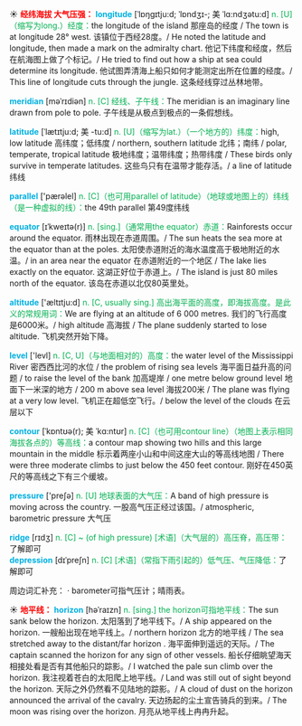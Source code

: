 ☀ <font color="red">**经纬海拔 大气压强：**</font>
<font color="sky blue">**longitude**</font> [ˈlɒŋgɪtju:d; ˈlɒndʒɪ-; 美 ˈlɑ:ndʒətu:d]
<font color="#00b050">n. [U]（缩写为long.）经度：</font>the longitude of the island 那座岛的经度 / The town is at longitude 28° west. 该镇位于西经28度。/ He noted the latitude and longitude, then made a mark on the admiralty chart. 他记下纬度和经度，然后在航海图上做了个标记。/ He tried to find out how a ship at sea could determine its longitude. 他试图弄清海上船只如何才能测定出所在位置的经度。/ This line of longitude cuts through the jungle. 这条经线穿过丛林地带。           

<font color="sky blue">**meridian**</font> [məˈrɪdiən]
<font color="#00b050">n. [C] 经线、子午线：</font>The meridian is an imaginary line drawn from pole to pole. 子午线是从极点到极点的一条假想线。
                      
<font color="sky blue">**latitude**</font> [ˈlætɪtju:d; 美 -tu:d]
<font color="#00b050">n. [U]（缩写为lat.）（一个地方的）纬度：</font>high, low latitude 高纬度；低纬度 / northern, southern latitude 北纬；南纬 / polar, temperate, tropical latitude 极地纬度；温带纬度；热带纬度 / These birds only survive in temperate latitudes. 这些鸟只有在温带才能存活。/ a line of latitude 纬线

<font color="sky blue">**parallel**</font> ['pærəlel] 
<font color="#00b050">n. [C]（也可用parallel of latitude）（地球或地图上的）纬线（是一种虚拟的线）：</font>the 49th parallel 第49度纬线
           
<font color="sky blue">**equator**</font> [ɪˈkweɪtə(r)]
<font color="#00b050">n. [sing.]（通常用the equator）赤道：</font>Rainforests occur around the equator. 雨林出现在赤道周围。/ The sun heats the sea more at the equator than at the poles. 太阳使赤道附近的海水温度高于极地附近的水温。/ in an area near the equator 在赤道附近的一个地区 / The lake lies exactly on the equator. 这湖正好位于赤道上。/ The island is just 80 miles north of the equator. 该岛在赤道以北仅80英里处。

<font color="sky blue">**altitude**</font> ['æltɪtju:d] 
<font color="#00b050">n. [C, usually sing.] 高出海平面的高度，即海拔高度。是此义的常规用词：</font>We are flying at an altitude of 6 000 metres. 我们的飞行高度是6000米。/ high altitude 高海拔 / The plane suddenly started to lose altitude. 飞机突然开始下降。

<font color="sky blue">**level**</font> ['levl] 
<font color="#00b050">n. [C, U]（与地面相对的）高度：</font>the water level of the Mississippi River 密西西比河的水位 / the problem of rising sea levels 海平面日益升高的问题 / to raise the level of the bank 加高堤岸 / one metre below ground level 地面下一米深的地方 / 200 m above sea level 海拔200米 / The plane was flying at a very low level. 飞机正在超低空飞行。/ below the level of the clouds 在云层以下
           
<font color="sky blue">**contour**</font> [ˈkɒntʊə(r); 美 ˈkɑ:ntʊr]
<font color="#00b050">n. [C]（也可用contour line）（地图上表示相同海拔各点的）等高线：</font>a contour map showing two hills and this large mountain in the middle 标示着两座小山和中间这座大山的等高线地图 / There were three moderate climbs to just below the 450 feet contour. 刚好在450英尺的等高线之下有三个缓坡。

<font color="sky blue">**pressure**</font> ['preʃə] 
<font color="#00b050">n. [U] 地球表面的大气压：</font>A band of high pressure is moving across the country. 一股高气压正经过该国。/ atmospheric, barometric pressure 大气压
            
<font color="sky blue">**ridge**</font> [rɪdʒ]
<font color="#00b050">n. [C] ~ (of high pressure) [术语]（大气层的）高压脊，高压带：</font>了解即可          
<font color="sky blue">**depression**</font> [dɪˈpreʃn]
<font color="#00b050">n. [C] [术语]（常指下雨引起的）低气压、气压降低：</font>了解即可

周边词汇补充：
· barometer可指气压计；晴雨表。

☀ <font color="red">**地平线：**</font>
<font color="sky blue">**horizon**</font> [həˈraɪzn]
<font color="#00b050">n. [sing.] the horizon可指地平线：</font>The sun sank below the horizon. 太阳落到了地平线下。/ A ship appeared on the horizon. 一艘船出现在地平线上。/ northern horizon 北方的地平线 / The sea stretched away to the distant/far horizon . 海平面伸到遥远的天际。/ The captain scanned the horizon for any sign of other vessels. 船长仔细眺望海天相接处看是否有其他船只的踪影。/ I watched the pale sun climb over the horizon. 我注视着苍白的太阳爬上地平线。/ Land was still out of sight beyond the horizon. 天际之外仍然看不见陆地的踪影。/ A cloud of dust on the horizon announced the arrival of the cavalry. 天边扬起的尘土宣告骑兵的到来。/ The moon was rising over the horizon. 月亮从地平线上冉冉升起。



